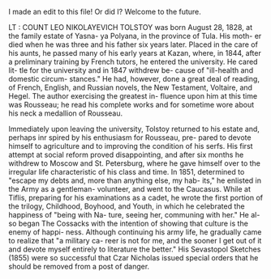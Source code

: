 I made an edit to this file!  Or did I?  Welcome to the future.  

LT : COUNT LEO NIKOLAYEVICH TOLSTOY was born 
August 28, 1828, at the family estate of Yasna- 
ya Polyana, in the province of Tula. His moth- 
er died when he was three and his father six 
years later. Placed in the care of his aunts, he 
passed many of his early years at Kazan, where, 
in 1844, after a preliminary training by French 
tutors, he entered the university. He cared lit- 
tle for the university and in 1847 withdrew be- 
cause of "ill-health and domestic circum- 
stances." He had, however, done a great deal 
of reading, of French, English, and Russian 
novels, the New Testament, Voltaire, and 
Hegel. The author exercising the greatest in- 
fluence upon him at this time was Rousseau; 
he read his complete works and for sometime 
wore about his neck a medallion of Rousseau. 

Immediately upon leaving the university, 
Tolstoy returned to his estate and, perhaps inr 
spired by his enthusiasm for Rousseau, pre- 
pared to devote himself to agriculture and to 
improving the condition of his serfs. His first 
attempt at social reform proved disappointing, 
and after six months he withdrew to Moscow 
and St. Petersburg, where he gave himself over 
to the irregular life characteristic of his class 
and time. In 1851, determined to "escape my 
debts and, more than anything else, my hab- 
its," he enlisted in the Army as a gentleman- 
volunteer, and went to the Caucasus. While at 
Tiflis, preparing for his examinations as a 
cadet, he wrote the first portion of the trilogy, 
Childhood, Boyhood, and Youth, in which he 
celebrated the happiness of "being with Na- 
ture, seeing her, communing with her." He al- 
so began The Cossacks with the intention of 
showing that culture is the enemy of happi- 
ness. Although continuing his army life, he 
gradually came to realize that "a military ca- 
reer is not for me, and the sooner I get out of 
it and devote myself entirely to literature the 
better." His Sevastopol Sketches (1855) were 
so successful that Czar Nicholas issued special 
orders that he should be removed from a post 
of danger. 
